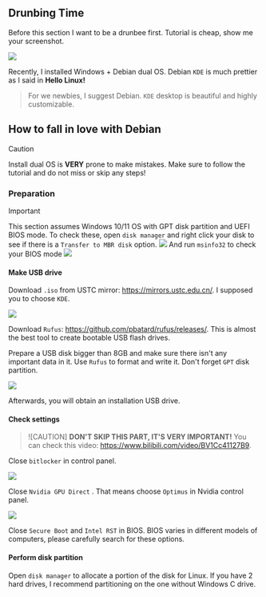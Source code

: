 ## Drunbing Time

Before this section I want to be a drunbee first. Tutorial is cheap, show me your screenshot.

![](/assets/Linux/3.1%20Seek%20Common%20Ground%20While%20Reserving%20Differences/1.png)

Recently, I installed Windows + Debian dual OS. Debian `KDE` is much prettier as I said in **Hello Linux!**
> For we newbies, I suggest Debian. `KDE` desktop is beautiful and highly customizable.

## How to fall in love with Debian
>[!CAUTION]
> Install dual OS is **VERY** prone to make mistakes. Make sure to follow the tutorial and do not miss or skip any steps!

### Preparation
>[!IMPORTANT]
> This section assumes Windows 10/11 OS with GPT disk partition and UEFI BIOS mode.
> To check these, open `disk manager` and right click your disk to see if there is a `Transfer to MBR disk` option. 
>![](/assets/Linux/3.1%20Seek%20Common%20Ground%20While%20Reserving%20Differences/2.png)
>And run `msinfo32` to check your BIOS mode
> ![](/assets/Linux/3.1%20Seek%20Common%20Ground%20While%20Reserving%20Differences/3.png)

#### Make USB drive
Download `.iso` from USTC mirror: https://mirrors.ustc.edu.cn/. I supposed you to choose `KDE`.

![](/assets/Linux/3.1%20Seek%20Common%20Ground%20While%20Reserving%20Differences/4.png)

Download `Rufus`: https://github.com/pbatard/rufus/releases/. This is almost the best tool to create bootable USB flash drives.

Prepare a USB disk bigger than 8GB and make sure there isn't any important data in it. Use `Rufus` to format and write it. Don't forget `GPT` disk partition.

![](/assets/Linux/3.1%20Seek%20Common%20Ground%20While%20Reserving%20Differences/5.png)

Afterwards, you will obtain an installation USB drive.

#### Check settings
>![CAUTION]
> **DON'T SKIP THIS PART, IT'S VERY IMPORTANT!** You can check this video: https://www.bilibili.com/video/BV1Cc41127B9.

Close `bitlocker` in control panel.

![](/assets/Linux/3.1%20Seek%20Common%20Ground%20While%20Reserving%20Differences/6.png)

Close `Nvidia GPU Direct` . That means choose `Optimus` in Nvidia control panel.

![](/assets/Linux/3.1%20Seek%20Common%20Ground%20While%20Reserving%20Differences/7.png)

Close `Secure Boot` and `Intel RST` in BIOS. BIOS varies in different models of computers, please carefully search for these options.

#### Perform disk partition
Open `disk manager` to allocate a portion of the disk for Linux. If you have 2 hard drives, I recommend partitioning on the one without Windows C drive.